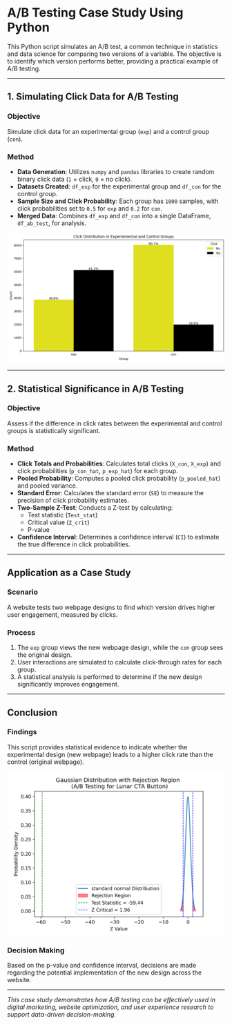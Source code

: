 # A/B Testing Case Study Using Python

This Python script simulates an A/B test, a common technique in statistics and data science for comparing two versions of a variable. The objective is to identify which version performs better, providing a practical example of A/B testing.

---

## 1. Simulating Click Data for A/B Testing

### Objective
Simulate click data for an experimental group (`exp`) and a control group (`con`).

### Method
- **Data Generation**: Utilizes `numpy` and `pandas` libraries to create random binary click data (`1` = click, `0` = no click).
- **Datasets Created**: `df_exp` for the experimental group and `df_con` for the control group.
- **Sample Size and Click Probability**: Each group has `1000` samples, with click probabilities set to `0.5` for `exp` and `0.2` for `con`.
- **Merged Data**: Combines `df_exp` and `df_con` into a single DataFrame, `df_ab_test`, for analysis.

<p align="center">
  <img src="https://github.com/sah1awy/Lunar_Button_AB_Test/blob/main/assets/Count.png" alt="Data simulation for A/B testing">
</p>

---

## 2. Statistical Significance in A/B Testing

### Objective
Assess if the difference in click rates between the experimental and control groups is statistically significant.

### Method
- **Click Totals and Probabilities**: Calculates total clicks (`X_con`, `X_exp`) and click probabilities (`p_con_hat`, `p_exp_hat`) for each group.
- **Pooled Probability**: Computes a pooled click probability (`p_pooled_hat`) and pooled variance.
- **Standard Error**: Calculates the standard error (`SE`) to measure the precision of click probability estimates.
- **Two-Sample Z-Test**: Conducts a Z-test by calculating:
  - Test statistic (`Test_stat`)
  - Critical value (`Z_crit`)
  - P-value
- **Confidence Interval**: Determines a confidence interval (`CI`) to estimate the true difference in click probabilities.

---

## Application as a Case Study

### Scenario
A website tests two webpage designs to find which version drives higher user engagement, measured by clicks.

### Process
1. The `exp` group views the new webpage design, while the `con` group sees the original design.
2. User interactions are simulated to calculate click-through rates for each group.
3. A statistical analysis is performed to determine if the new design significantly improves engagement.

---

## Conclusion

### Findings
This script provides statistical evidence to indicate whether the experimental design (new webpage) leads to a higher click rate than the control (original webpage).

<p align="center">
  <img src="https://github.com/sah1awy/Lunar_Button_AB_Test/blob/main/assets/Test2.png" alt="A/B Testing Results">
</p>

### Decision Making
Based on the p-value and confidence interval, decisions are made regarding the potential implementation of the new design across the website.

---

*This case study demonstrates how A/B testing can be effectively used in digital marketing, website optimization, and user experience research to support data-driven decision-making.*
